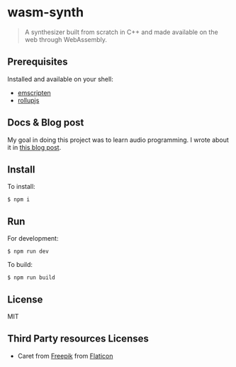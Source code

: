 # wasm-synth

> A synthesizer built from scratch in C++ and made available on the web
> through WebAssembly.

## Prerequisites

Installed and available on your shell:

- [emscripten](https://emscripten.org/docs/getting_started/downloads.html)
- [rollupjs](https://rollupjs.org/guide/en/)

## Docs & Blog post

My goal in doing this project was to learn audio programming. I wrote about it
in [this blog post](https://timdaub.github.io/2020/02/19/wasm-synth/).

## Install

To install:

```
$ npm i
```

## Run

For development:

``` $ npm run dev ```

To build:

``` $ npm run build ```

## License

MIT

## Third Party resources Licenses

- Caret from [Freepik](https://www.flaticon.com/de/autoren/freepik) from [Flaticon](https://www.flaticon.com)
